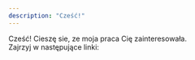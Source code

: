 ```yaml
---
description: "Cześć!"
---
```


Cześć! Cieszę sie, ze moja praca Cię zainteresowała.  
Zajrzyj w następujące linki:

